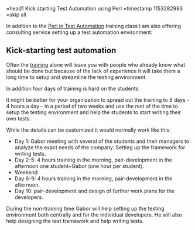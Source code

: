 =head1 Kick starting Test Automation using Perl
=timestamp 1153282993
=skip all


In addition to the [Perl in Test Automation](/perl-in-test-automation) training
class I am also offering consulting service setting up a test automation environment:

<a name="kickstart"></a>

## Kick-starting test automation

Often the [training](/perl-in-test-automation#training) alone will leave you with people
who already know what should be done but because of the lack of experience it will
take them a long time to setup and streamline the testing environment.

In addition four days of training is hard on the students.

It might be better for your organization to spread out the training to
8 days - 4 hours a day - in a period of two weeks and use the rest of
the time to setup the testing environment and help the students to
start writing their own tests.

While the details can be customized it would normally work like this:

* Day 1: Gabor meeting with several of the students and their managers to analyze the exact needs of the company. Setting up the framework for writing tests.
* Day 2-5: 4 hours training in the morning, pair-development in the afternoon one student+Gabor (one hour per student).
* Weekend
* Day 6-9: 4 hours training in the morning, pair-development in the afternoon.
* Day 10: pair-development and design of further work plans for the developers.

During the non-training time Gabor will help setting up the
testing environment both centrally and for the individual
developers. He will also help designing the test framework
and help writing tests.


